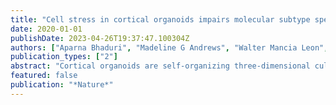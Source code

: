 ```yaml
---
title: "Cell stress in cortical organoids impairs molecular subtype specification"
date: 2020-01-01
publishDate: 2023-04-26T19:37:47.100304Z
authors: ["Aparna Bhaduri", "Madeline G Andrews", "Walter Mancia Leon", "Diane Jung", "David Shin", "Denise Allen", "Dana Jung", "Galina Schmunk", "Maximilian Haeussler", "Jahan Salma", "Alex A Pollen", "Tomasz J Nowakowski", "Arnold R Kriegstein"]
publication_types: ["2"]
abstract: "Cortical organoids are self-organizing three-dimensional cultures that model features of the developing human cerebral cortex(1,2). However, the fidelity of organoid models remains unclear(3-5). Here we analyse the transcriptomes of individual primary human cortical cells from different developmental periods and cortical areas. We find that cortical development is characterized by progenitor maturation trajectories, the emergence of diverse cell subtypes and areal specification of newborn neurons. By contrast, organoids contain broad cell classes, but do not recapitulate distinct cellular subtype identities and appropriate progenitor maturation. Although the molecular signatures of cortical areas emerge in organoid neurons, they are not spatially segregated. Organoids also ectopically activate cellular stress pathways, which impairs cell-type specification. However, organoid stress and subtype defects are alleviated by transplantation into the mouse cortex. Together, these datasets and analytical tools provide a framework for evaluating and improving the accuracy of cortical organoids as models of human brain development."
featured: false
publication: "*Nature*"
---
```



